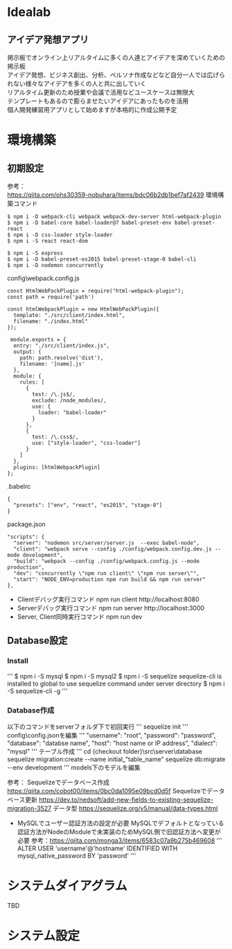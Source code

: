 # Idealab
## アイデア発想アプリ  
掲示板でオンライン上リアルタイムに多くの人達とアイデアを深めていくための掲示板  
アイデア発想、ビジネス創出、分析、ペルソナ作成などなど自分一人では広げられない様々なアイデアを多くの人と共に出していく  
リアルタイム更新のため授業や会議で活用などユースケースは無限大  
テンプレートもあるので膨らませたいアイデアにあったものを活用  
個人開発練習用アプリとして始めますが本格的に作成公開予定

# 環境構築
## 初期設定
参考：  
<https://qiita.com/ohs30359-nobuhara/items/bdc06b2db1bef7af2439>
環境構築コマンド
```
$ npm i -D webpack-cli webpack webpack-dev-server html-webpack-plugin
$ npm i -D babel-core babel-loader@7 babel-preset-env babel-preset-react  
$ npm i -D css-loader style-loader
$ npm i -S react react-dom

$ npm i -S express
$ npm i -D babel-preset-es2015 babel-preset-stage-0 babel-cli
$ npm i -D nodemon concurrently
```

config\webpack.config.js
```
const HtmlWebPackPlugin = require("html-webpack-plugin");
const path = require('path')
```

```
const htmlWebpackPlugin = new HtmlWebPackPlugin({
  template: "./src/client/index.html",
  filename: "./index.html"
});
```

```
 module.exports = {
  entry: "./src/client/index.js",
  output: {
    path: path.resolve('dist'),
    filename: '[name].js'
  },
  module: {
    rules: [
      {
        test: /\.js$/,
        exclude: /node_modules/,
        use: {
          loader: "babel-loader"
        }
      },
      {
        test: /\.css$/,
        use: ["style-loader", "css-loader"]
      }
    ]
  },
  plugins: [htmlWebpackPlugin]
}; 
```

.babelrc
```
{
  "presets": ["env", "react", "es2015", "stage-0"]
}
```

package.json
```
"scripts": {
  "server": "nodemon src/server/server.js  --exec babel-node",
  "client": "webpack serve --config ./config/webpack.config.dev.js --mode development",
  "build": "webpack --config ./config/webpack.config.js --mode production",
  "dev": "concurrently \"npm run client\" \"npm run server\"",
  "start": "NODE_ENV=production npm run build && npm run server"
},
```

* Clientデバッグ実行コマンド
  npm run client
  http://localhost:8080
* Serverデバッグ実行コマンド
  npm run server
  http://localhost:3000
* Server, Client同時実行コマンド
  npm run dev

## Database設定
### Install
'''
$ npm i -S mysql
$ npm i -S mysql2
$ npm i -S sequelize
sequelize-cli is installed to global to use sequelize command under server directory
$ npm i -S sequelize-cli -g
'''
### Database作成
以下のコマンドをserverフォルダ下で初回実行
'''
sequelize init
'''
config\config.jsonを編集
'''
"username": "root",
"password": "password",
"database": "databse name",
"host": "host name or IP address",
"dialect": "mysql"
'''
テーブル作成
'''
cd {checkout folder}\src\server\database
sequelize migration:create --name initial_"table_name"
sequelize db:migrate --env development
'''
models下のモデルを編集

参考：
Sequelizeでデータベース作成
https://qiita.com/cobot00/items/0bc0da1095e09bcd0d5f
Sequelizeでデータベース更新
https://dev.to/nedsoft/add-new-fields-to-existing-sequelize-migration-3527
データ型
https://sequelize.org/v5/manual/data-types.html

* MySQLでユーザー認証方法の設定が必要
MySQLでデフォルトとなっている認証方法がNodeのModuleで未実装のためMySQL側で旧認証方法へ変更が必要
参考：https://qiita.com/monga3/items/6583c07a9b275b469608
'''
ALTER USER 'username'@'hostname' IDENTIFIED WITH mysql_native_password BY 'password'
'''

# システムダイアグラム
TBD

# システム設定



